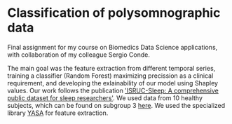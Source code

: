 # Classification of polysomnographic data
Final assignment for my course on Biomedics Data Science applications, with collaboration of my colleague Sergio Conde. 

The main goal was the feature extraction from different temporal series, training a classifier (Random Forest) maximizing precission as a clinical requirement, and developing the exlainability of our model using Shapley values.
Our work follows the publication ['ISRUC-Sleep: A comprehensive public dataset for sleep researchers'](https://pubmed.ncbi.nlm.nih.gov/26589468/). We used data from 10 healthy subjects, which can be found on subgroup 3 [here](https://sleeptight.isr.uc.pt/?page_id=48).
We used the specialized library [YASA](https://raphaelvallat.com/yasa/build/html/index.html) for feature extraction.
